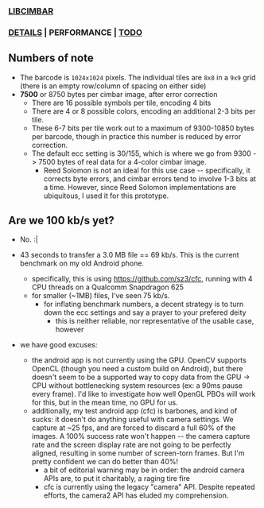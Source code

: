 ### [LIBCIMBAR](https://github.com/sz3/libcimbar)
### [DETAILS](DETAILS.md) | PERFORMANCE | [TODO](TODO.md)

## Numbers of note

* The barcode is `1024x1024` pixels. The individual tiles are `8x8` in a `9x9` grid (there is an empty row/column of spacing on either side)
* **7500** or 8750 bytes per cimbar image, after error correction
	* There are 16 possible symbols per tile, encoding 4 bits
	* There are 4 or 8 possible colors, encoding an additional 2-3 bits per tile.
	* These 6-7 bits per tile work out to a maximum of 9300-10850 bytes per barcode, though in practice this number is reduced by error correction.
	* The default ecc setting is 30/155, which is where we go from 9300 -> 7500 bytes of real data for a 4-color cimbar image.
		* Reed Solomon is not an ideal for this use case -- specifically, it corrects byte errors, and cimbar errors tend to involve 1-3 bits at a time. However, since Reed Solomon implementations are ubiquitous, I used it for this prototype.

## Are we 100 kb/s yet?

* No. :|

* 43 seconds to transfer a 3.0 MB file == 69 kb/s. This is the current benchmark on my old Android phone.
	* specifically, this is using https://github.com/sz3/cfc, running with 4 CPU threads on a Qualcomm Snapdragon 625
	* for smaller (~1MB) files, I've seen 75 kb/s.
		* for inflating benchmark numbers, a decent strategy is to turn down the ecc settings and say a prayer to your prefered deity
			* this is neither reliable, nor representative of the usable case, however

* we have good excuses:
	* the android app is not currently using the GPU. OpenCV supports OpenCL (though you need a custom build on Android), but there doesn't seem to be a supported way to copy data from the GPU -> CPU without bottlenecking system resources (ex: a 90ms pause every frame). I'd like to investigate how well OpenGL PBOs will work for this, but in the mean time, no GPU for us.
	* additionally, my test android app (cfc) is barbones, and kind of sucks: it doesn't do anything useful with camera settings. We capture at ~25 fps, and are forced to discard a full 60% of the images. A 100% success rate won't happen -- the camera capture rate and the screen display rate are not going to be perfectly aligned, resulting in some number of screen-torn frames. But I'm pretty confident we can do better than 40%!
		* a bit of editorial warning may be in order: the android camera APIs are, to put it charitably, a raging tire fire
		* cfc is currently using the legacy "camera" API. Despite repeated efforts, the camera2 API has eluded my comprehension.
